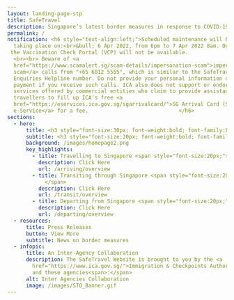 ```yaml
---
layout: landing-page-stp
title: SafeTravel
description: Singapore’s latest border measures in response to COVID-19
permalink: /
notification: <h6 style="text-align:left;">Scheduled maintenance will be
  taking place on:<br>&bull; 6 Apr 2022, from 6pm to 7 Apr 2022 8am. During this period,
 the Vaccination Check Portal (VCP) will not be available. 
  <br><br> Beware of <a
  href="https://www.scamalert.sg/scam-details/impersonation-scam">impersonation
  scam</a> calls from "+65 6812 5555", which is similar to the SafeTravel
  Enquiries Helpline number. Do not provide your personal information or make
  payment if you receive such calls. ICA also does not support or endorse
  services offered by commercial entities who claim to provide assistance to
  travellers to fill up ICA's free <a
  href="https://eservices.ica.gov.sg/sgarrivalcard/">SG Arrival Card (SGAC)
  e-Service</a> for a fee.                             </h6>
sections:
  - hero:
      title: <h3 style="font-size:30px; font-weight:bold; font-family:Lato,sans-serif; letter-spacing:0; line-height:1.35em; color:black; margin-bottom:-50px; margin-top:-50px;">Singapore has launched a COVID-19 Vaccinated Travel Framework to facilitate the reopening of borders</h3>
      subtitle: <h3 style="font-size:20px; font-weight:bold; font-family:Lato,sans-serif; letter-spacing:0; line-height:1.35em; color:black; margin-top:25px;">Click the buttons below for the latest travel requirements and advisories for arrival, transit or departure</h3>
      background: /images/homepage2.png
      key_highlights:
        - title: Travelling to Singapore <span style="font-size:20px;"> &#187; </span>
          description: Click Here
          url: /arriving/overview
        - title: Transiting through Singapore <span style="font-size:20px;"> &#187;
            </span>
          description: Click Here
          url: /transit/overview
        - title: Departing from Singapore <span style="font-size:20px;"> &#187; </span>
          description: Click Here
          url: /departing/overview
  - resources:
      title: Press Releases
      button: View More
      subtitle: News on border measures
  - infopic:
      title: An Inter-Agency Collaboration
      description: The SafeTravel Website is brought to you by the <a
        href="https://www.ica.gov.sg/">Immigration & Checkpoints Authority</a>
        and these agencies<span>:</span>
      alt: Inter Agencies Collaboration
      image: /images/STO_Banner.gif
---
```


